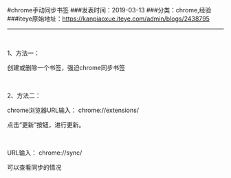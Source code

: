 #chrome手动同步书签
###发表时间：2019-03-13
###分类：chrome,经验
###iteye原始地址：<a href="https://kanpiaoxue.iteye.com/admin/blogs/2438795" target="_blank">https://kanpiaoxue.iteye.com/admin/blogs/2438795</a>

---

<div class="iteye-blog-content-contain" style="font-size: 14px;"> 
 <p>&nbsp;</p> 
 <p>1、方法一：</p> 
 <p>创建或删除一个书签，强迫chrome同步书签</p> 
 <p>&nbsp;</p> 
 <p>2、方法二：</p> 
 <p>chrome浏览器URL输入：&nbsp;chrome://extensions/</p> 
 <p>点击“更新”按钮，进行更新。</p> 
 <p>&nbsp;</p> 
 <p>URL输入： chrome://sync/</p> 
 <p>可以查看同步的情况</p> 
 <p>&nbsp;</p> 
 <p>&nbsp;</p> 
</div>